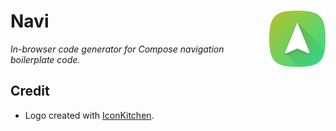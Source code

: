 # Navi <img src="/.idea/icon.png" width="90" height="90" align="right">

_In-browser code generator for Compose navigation boilerplate code._

## Credit

- Logo created with [IconKitchen](https://icon.kitchen/i/H4sIAAAAAAAAA02PwQ7CIAyG36VevajT6K7G%2BAB6Mx46WhiRjQlsi1n27pYlJl4g%2Fejfj04woOs5QjkBYXjda24YSo0u8hoqc%2F90UoIJSJbbBGvQ5uxshyHlSGS5gFhj7%2FKjVb4V0OJgDSYrxZwTF61ZJZFArJH8KJ2VudW4zI7v3gblWGDKdvrTX39ecSnvfNhIYIWFOuxO0r%2BgbUY7InUsBGFrZFRZ7GcxN556l5d7CKfgLeU%2F%2BijnyBU85y%2Bb3Bu2%2FwAAAA%3D%3D).
